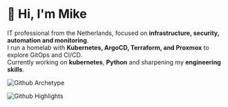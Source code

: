# 👋 Hi, I'm Mike

IT professional from the Netherlands, focused on **infrastructure, security, automation and monitoring**.  
I run a homelab with **Kubernetes, ArgoCD, Terraform, and Proxmox** to explore GitOps and CI/CD.  
Currently working on **kubernetes**, **Python** and sharpening my **engineering skills**.

![Github Archetype](https://greptile-stats.vercel.app/api/widget/Myrenic/archtype)

![Github Highlights](https://greptile-stats.vercel.app/api/widget/Myrenic/highlights)
